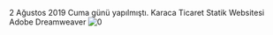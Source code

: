 2 ‎Ağustos ‎2019 ‎Cuma günü yapılmıştı.
Karaca Ticaret Statik Websitesi
Adobe Dreamweaver 
![0](https://github.com/user-attachments/assets/80c9c9a6-d26a-4e41-9da0-f9180841b766)

